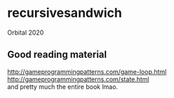# recursivesandwich
Orbital 2020

## Good reading material  
http://gameprogrammingpatterns.com/game-loop.html  
http://gameprogrammingpatterns.com/state.html  
and pretty much the entire book lmao.  
